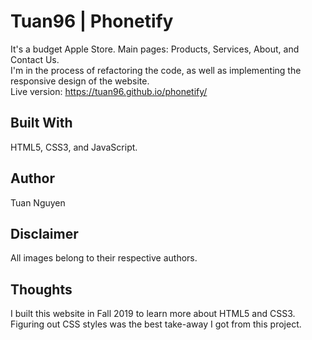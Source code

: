 # Tuan96 | Phonetify 
It's a budget Apple Store. 
Main pages: Products, Services, About, and Contact Us. 
<br>
I'm in the process of refactoring the code, as well as implementing the responsive design of the website. <br>
Live version: https://tuan96.github.io/phonetify/

## Built With

HTML5, CSS3, and JavaScript. 

## Author

Tuan Nguyen

## Disclaimer

All images belong to their respective authors. 

## Thoughts

I built this website in Fall 2019 to learn more about HTML5 and CSS3. <br/> Figuring out CSS styles was the best take-away I got from this project.
 
